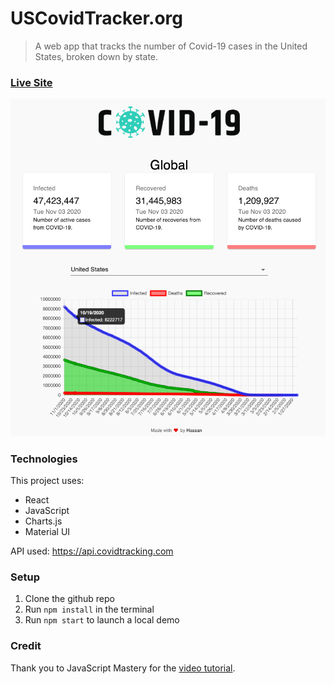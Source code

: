 # USCovidTracker.org

> A web app that tracks the number of Covid-19 cases in the United States, broken down by state.

### [Live Site](https://uscovidtracker.org/)

[![USCovidTracker.org](./src/images/screenshot.png)](https://uscovidtracker.org/)

### Technologies

This project uses:

- React
- JavaScript
- Charts.js
- Material UI

API used: https://api.covidtracking.com

### Setup

1. Clone the github repo
2. Run `npm install` in the terminal
3. Run `npm start` to launch a local demo

### Credit

Thank you to JavaScript Mastery for the [video tutorial](https://www.youtube.com/watch?v=khJlrj3Y6Ls&ab_channel=JavaScriptMastery).
